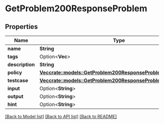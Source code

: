 # GetProblem200ResponseProblem

## Properties

Name | Type | Description | Notes
------------ | ------------- | ------------- | -------------
**name** | **String** |  | 
**tags** | Option<**Vec<String>**> |  | [optional]
**description** | **String** |  | 
**policy** | [**Vec<crate::models::GetProblem200ResponseProblemPolicyInner>**](get_problem_200_response_problem_policy_inner.md) |  | 
**testcase** | [**Vec<crate::models::GetProblem200ResponseProblemTestcaseInner>**](get_problem_200_response_problem_testcase_inner.md) |  | 
**input** | Option<**String**> |  | [optional]
**output** | Option<**String**> |  | [optional]
**hint** | Option<**String**> |  | [optional]

[[Back to Model list]](../README.md#documentation-for-models) [[Back to API list]](../README.md#documentation-for-api-endpoints) [[Back to README]](../README.md)


